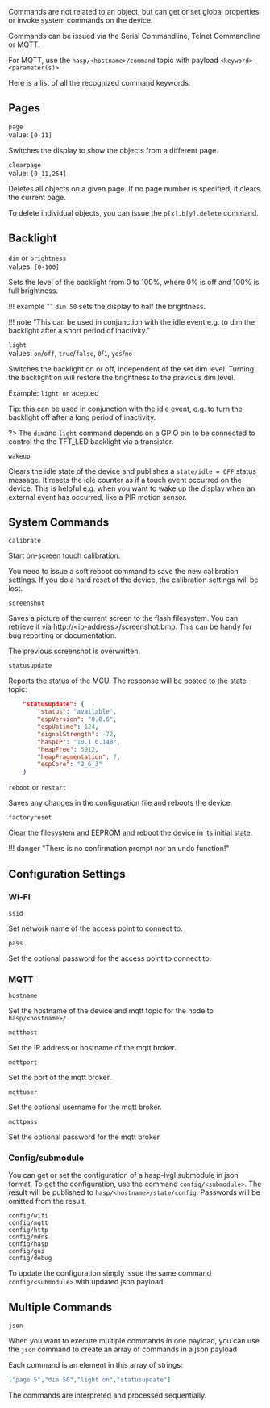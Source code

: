 Commands are not related to an object, but can get or set global properties or invoke system commands on the device.

Commands can be issued via the Serial Commandline, Telnet Commandline or MQTT.

For MQTT, use the `hasp/<hostname>/command` topic with payload `<keyword> <parameter(s)>`

Here is a list of all the recognized command keywords:

## Pages

`page`     
value: `[0-11]`

Switches the display to show the objects from a different page. 

`clearpage`     
value: `[0-11,254]`

Deletes all objects on a given page. If no page number is specified, it clears the current page.

To delete individual objects, you can issue the `p[x].b[y].delete` command.

## Backlight

`dim` or `brightness`     
values: `[0-100]`

Sets the level of the backlight from 0 to 100%, where 0% is off and 100% is full brightness.

!!! example ""
    `dim 50` sets the display to half the brightness.

!!! note "This can be used in conjunction with the idle event e.g. to dim the backlight after a short period of inactivity."

`light`     
values: `on`/`off`, `true`/`false`, `0`/`1`, `yes`/`no`

Switches the backlight on or off, independent of the set dim level. Turning the backlight on will restore the brightness to the previous dim level.

Example: `light on` acepted 

Tip: this can be used in conjunction with the idle event, e.g. to turn the backlight off after a long period of inactivity.

?> The `dim`and `light` command depends on a GPIO pin to be connected to control the the TFT_LED backlight via a transistor.

`wakeup`

Clears the idle state of the device and publishes a `state/idle = OFF` status message. It resets the idle counter as if a touch event occurred on the device. This is helpful e.g. when you want to wake up the display when an external event has occurred, like a PIR motion sensor.

## System Commands

`calibrate`

Start on-screen touch calibration.

You need to issue a soft reboot command to save the new calibration settings. If you do a hard reset of the device, the calibration settings will be lost.

`screenshot`

Saves a picture of the current screen to the flash filesystem. You can retrieve it via http://&lt;ip-address&gt;/screenshot.bmp.
This can be handy for bug reporting or documentation.

The previous screenshot is overwritten.

`statusupdate`

Reports the status of the MCU. The response will be posted to the state topic:

```json
    "statusupdate": {
        "status": "available",
        "espVersion": "0.0.6",
        "espUptime": 124,
        "signalStrength": -72,
        "haspIP": "10.1.0.148",
        "heapFree": 5912,
        "heapFragmentation": 7,
        "espCore": "2_6_3"
    }
```

`reboot` or `restart`

Saves any changes in the configuration file and reboots the device.

`factoryreset`

Clear the filesystem and EEPROM and reboot the device in its initial state.

!!! danger "There is no confirmation prompt nor an undo function!"

## Configuration Settings

### Wi-FI

`ssid`

Set network name of the access point to connect to.

`pass`

Set the optional password for the access point to connect to.

### MQTT

`hostname`

Set the hostname of the device and mqtt topic for the node to `hasp/<hostname>/`

`mqtthost`

Set the IP address or hostname of the mqtt broker.

`mqttport`

Set the port of the mqtt broker.

`mqttuser`

Set the optional username for the mqtt broker.

`mqttpass`

Set the optional password for the mqtt broker.

### Config/submodule

You can get or set the configuration of a hasp-lvgl submodule in json format.
To get the configuration, use the command `config/<submodule>`. 
The result will be published to `hasp/<hostname>/state/config`. Passwords will be omitted from the result.

```
config/wifi
config/mqtt
config/http
config/mdns
config/hasp
config/gui
config/debug
```

To update the configuration simply issue the same command `config/<submodule>` with updated json payload.

## Multiple Commands

`json`

When you want to execute multiple commands in one payload, you can use the `json` command to create an array of commands in a json payload

Each command is an element in this array of strings:

```json
["page 5","dim 50","light on","statusupdate"]
```

The commands are interpreted and processed sequentially.